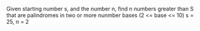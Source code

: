 Given starting number s, and the number n,
find n numbers greater than S that are palindromes in two or more nunmber bases (2 <= base <= 10)
s = 25, n = 2